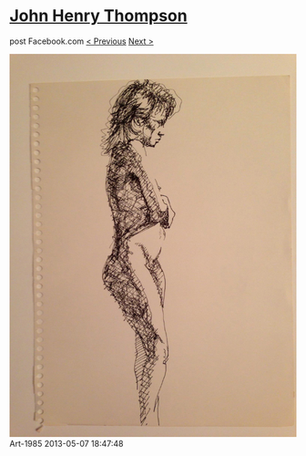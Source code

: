 # [John Henry Thompson](../README.md)
post Facebook.com
[< Previous](2013-05-07-4.md) [Next >](2013-05-07-6.md)

[![](../media/2013-05-07/Art-1989.jpg)](../README.md)
Art-1985
2013-05-07 18:47:48